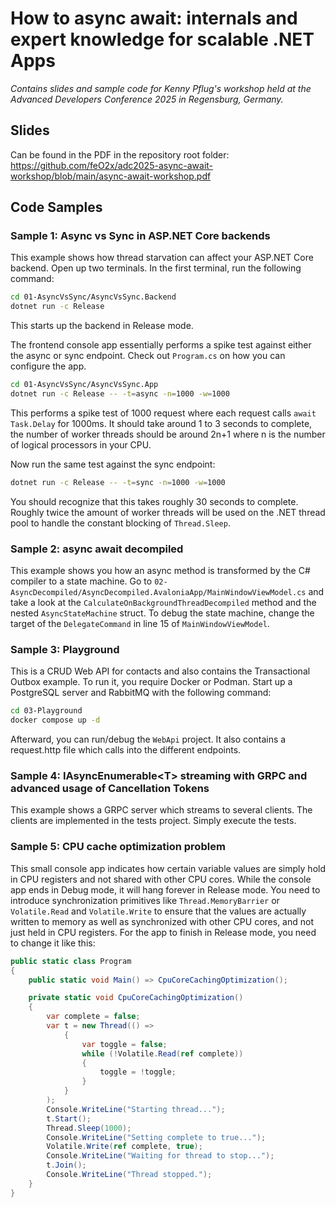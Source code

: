 # How to async await: internals and expert knowledge for scalable .NET Apps

*Contains slides and sample code for Kenny Pflug's workshop held at the Advanced Developers Conference 2025 in Regensburg, Germany.*

## Slides

Can be found in the PDF in the repository root folder:
https://github.com/feO2x/adc2025-async-await-workshop/blob/main/async-await-workshop.pdf

## Code Samples

### Sample 1: Async vs Sync in ASP.NET Core backends

This example shows how thread starvation can affect your ASP.NET Core backend. Open up two terminals. In the first terminal, run the following command:

```bash
cd 01-AsyncVsSync/AsyncVsSync.Backend
dotnet run -c Release
```

This starts up the backend in Release mode.

The frontend console app essentially performs a spike test against either the async or sync endpoint. Check out `Program.cs` on how you can configure the app.

```bash
cd 01-AsyncVsSync/AsyncVsSync.App
dotnet run -c Release -- -t=async -n=1000 -w=1000
```

This performs a spike test of 1000 request where each request calls `await Task.Delay` for 1000ms. It should take around 1 to 3 seconds to complete, the number of worker threads should be around 2n+1 where n is the number of logical processors in your CPU.

Now run the same test against the sync endpoint:

```bash
dotnet run -c Release -- -t=sync -n=1000 -w=1000
```

You should recognize that this takes roughly 30 seconds to complete. Roughly twice the amount of worker threads will be used on the .NET thread pool to handle the constant blocking of `Thread.Sleep`.

### Sample 2: async await decompiled

This example shows you how an async method is transformed by the C# compiler to a state machine. Go to `02-AsyncDecompiled/AsyncDecompiled.AvaloniaApp/MainWindowViewModel.cs` and take a look at the `CalculateOnBackgroundThreadDecompiled` method and the nested `AsyncStateMachine` struct. To debug the state machine, change the target of the `DelegateCommand` in line 15 of `MainWindowViewModel`.

### Sample 3: Playground

This is a CRUD Web API for contacts and also contains the Transactional Outbox example. To run it, you require Docker or Podman. Start up a PostgreSQL server and RabbitMQ with the following command:

```bash
cd 03-Playground
docker compose up -d
```

Afterward, you can run/debug the `WebApi` project. It also contains a request.http file which calls into the different endpoints.

### Sample 4: IAsyncEnumerable&lt;T&gt; streaming with GRPC and advanced usage of Cancellation Tokens

This example shows a GRPC server which streams to several clients. The clients are implemented in the tests project. Simply execute the tests.

### Sample 5: CPU cache optimization problem

This small console app indicates how certain variable values are simply hold in CPU registers and not shared with other CPU cores. While the console app ends in Debug mode, it will hang forever in Release mode. You need to introduce synchronization primitives like `Thread.MemoryBarrier` or `Volatile.Read` and `Volatile.Write` to ensure that the values are actually written to memory as well as synchronized with other CPU cores, and not just held in CPU registers. For the app to finish in Release mode, you need to change it like this:

```csharp
public static class Program
{
    public static void Main() => CpuCoreCachingOptimization();

    private static void CpuCoreCachingOptimization()
    {
        var complete = false;
        var t = new Thread(() =>
            {
                var toggle = false;
                while (!Volatile.Read(ref complete))
                {
                    toggle = !toggle;
                }
            }
        );
        Console.WriteLine("Starting thread...");
        t.Start();
        Thread.Sleep(1000);
        Console.WriteLine("Setting complete to true...");
        Volatile.Write(ref complete, true);
        Console.WriteLine("Waiting for thread to stop...");
        t.Join();
        Console.WriteLine("Thread stopped.");
    }
}
```
